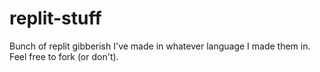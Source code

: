 # replit-stuff
Bunch of replit gibberish I've made in whatever language I made them in. Feel free to fork (or don't).
